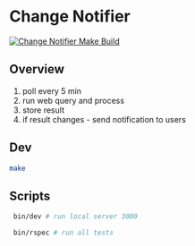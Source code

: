 # Change Notifier

[![Change Notifier Make Build](https://github.com/sjalex78/change-notifier/actions/workflows/build.yml/badge.svg)](https://github.com/sjalex78/change-notifier/actions/workflows/build.yml)

## Overview

1. poll every 5 min
1. run web query and process
1. store result
1. if result changes - send notification to users

## Dev

```sh
make
```

## Scripts

```sh
 bin/dev # run local server 3000
```

```sh
 bin/rspec # run all tests
```
